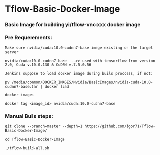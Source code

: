 # Tflow-Basic-Docker-Image
### Basic Image for building yi/tflow-vnc:xxx docker image

### Pre Requerements:
```
Make sure nvidia/cuda:10.0-cudnn7-base image existing on the target server

nvidia/cuda:10.0-cudnn7-base  -->> used with tensorflow from version 2.0, Cuda v.10.0.130 & CuDNN v.7.5.0.56

Jenkins suppose to load docker image during buils proccess, if not:

pv /media/common/DOCKER_IMAGES/Nvidia/BasicImages/nvidia-cuda-10.0-cudnn7-base.tar | docker load

docker images

docker tag <image_id> nvidia/cuda:10.0-cudnn7-base
```

### Manual Buils steps:
```
git clone --branch=master --depth=1 https://github.com/igor71/Tflow-Basic-Docker-Image/

cd Tflow-Basic-Docker-Image

./tflow-build-all.sh
```
